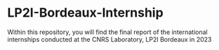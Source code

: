 # LP2I-Bordeaux-Internship
Within this repository, you will find the final report of the international internships conducted at the CNRS Laboratory, LP2I Bordeaux in 2023
